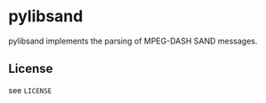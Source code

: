 # pylibsand

pylibsand implements the parsing of MPEG-DASH SAND messages.

## License

see `LICENSE`
